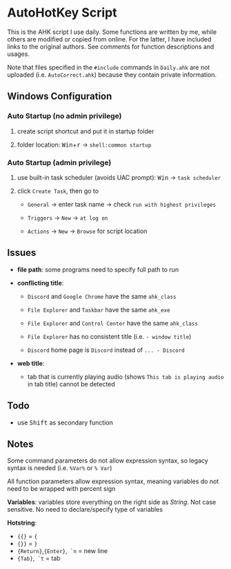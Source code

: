 # AutoHotKey Script

This is the AHK script I use daily. Some functions are written by me, while others are modified or copied from online. For the latter, I have included links to the original authors. See comments for function descriptions and usages.

Note that files specified in the `#include` commands in `Daily.ahk` are not uploaded (i.e. `AutoCorrect.ahk`) because they contain private information.

## Windows Configuration

### Auto Startup (no admin privilege)

1. create script shortcut and put it in startup folder

2. folder location: <kbd>Win</kbd>+<kbd>r</kbd> &rightarrow; `shell:common startup`

### Auto Startup (admin privilege)

1. use built-in task scheduler (avoids UAC prompt): <kbd>Win</kbd> &rightarrow; `task scheduler`

2. click `Create Task`, then go to

   - `General` &rightarrow; enter task name &rightarrow; check `run with highest privileges`

   - `Triggers` &rightarrow; `New` &rightarrow; `at log on`

   - `Actions` &rightarrow; `New` &rightarrow; `Browse` for script location

## Issues

- **file path**: some programs need to specify full path to run

- **conflicting title**:

  - `Discord` and `Google Chrome` have the same `ahk_class`

  - `File Explorer` and `Taskbar` have the same `ahk_exe`

  - `File Explorer` and `Control Center` have the same `ahk_class`

  - `File Explorer` has no consistent title (i.e. `- window title`)

  - `Discord` home page is `Discord` instead of `... - Discord`

- **web title**:

  - tab that is currently playing audio (shows `This tab is playing audio` in tab title) cannot be detected

## Todo

- use <kbd>Shift</kbd> as secondary function

## Notes

Some command parameters do not allow expression syntax, so legacy syntax is needed (i.e. `%Var%` or `% Var`)

All function parameters allow expression syntax, meaning variables do not need to be wrapped with percent sign

**Variables**: variables store everything on the right side as _String_. Not case sensitive. No need to declare/specify type of variables

**Hotstring**:

- `{{}` = `{`
- `{}}` = `}`
- `{Return}`,`{Enter}`,`` `n`` = new line
- `{Tab}`,`` `t`` = tab